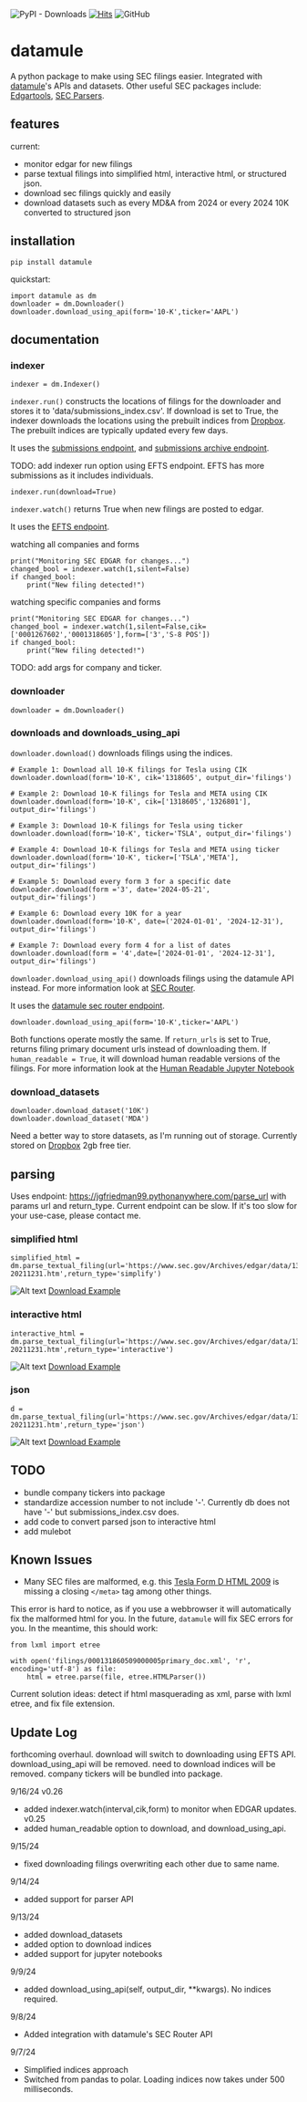 ![PyPI - Downloads](https://img.shields.io/pypi/dm/datamule)
[![Hits](https://hits.seeyoufarm.com/api/count/incr/badge.svg?url=https%3A%2F%2Fgithub.com%2Fjohn-friedman%2Fdatamule-python&count_bg=%2379C83D&title_bg=%23555555&icon=&icon_color=%23E7E7E7&title=hits&edge_flat=false)](https://hits.seeyoufarm.com)
![GitHub](https://img.shields.io/github/stars/john-friedman/datamule-python)

# datamule
A python package to make using SEC filings easier. Integrated with [datamule](https://datamule.xyz/)'s APIs and datasets. Other useful SEC packages include:
[Edgartools](https://github.com/dgunning/edgartools), [SEC Parsers](https://github.com/john-friedman/SEC-Parsers).

## features
current:
* monitor edgar for new filings
* parse textual filings into simplified html, interactive html, or structured json.
* download sec filings quickly and easily
* download datasets such as every MD&A from 2024 or every 2024 10K converted to structured json


## installation
```
pip install datamule
```

quickstart:
```
import datamule as dm
downloader = dm.Downloader()
downloader.download_using_api(form='10-K',ticker='AAPL')
```

## documentation

### indexer

```
indexer = dm.Indexer()
```

`indexer.run()` constructs the locations of filings for the downloader and stores it to 'data/submissions_index.csv'. If download is set to True, the indexer downloads the locations using the prebuilt indices from [Dropbox](https://www.dropbox.com/scl/fo/jynojrpcyieyjfnpemahu/ABH9mAX9plfuAC8iVB_jjzk?rlkey=627rs7sed61vl7natwxon1vko&st=q3l17wgf&dl=0). The prebuilt indices are typically updated every few days.

It uses the [submissions endpoint](https://data.sec.gov/submissions/CIK0001318605.json), and [submissions archive endpoint](https://data.sec.gov/submissions/CIK0001318605-submissions-001.json).

TODO: add indexer run option using EFTS endpoint. EFTS has more submissions as it includes individuals.

```
indexer.run(download=True)
```

`indexer.watch()` returns True when new filings are posted to edgar. 

It uses the [EFTS endpoint](https://efts.sec.gov/LATEST/search-index?forms=-0&startdt=2024-09-16&enddt=2024-09-17&ciks=0001267602).

watching all companies and forms
```
print("Monitoring SEC EDGAR for changes...")
changed_bool = indexer.watch(1,silent=False)
if changed_bool:
    print("New filing detected!")
```

watching specific companies and forms
```
print("Monitoring SEC EDGAR for changes...")
changed_bool = indexer.watch(1,silent=False,cik=['0001267602','0001318605'],form=['3','S-8 POS'])
if changed_bool:
    print("New filing detected!")
```

TODO: add args for company and ticker.

### downloader

```
downloader = dm.Downloader()
```

### downloads and downloads_using_api 

`downloader.download()` downloads filings using the indices.

```
# Example 1: Download all 10-K filings for Tesla using CIK
downloader.download(form='10-K', cik='1318605', output_dir='filings')

# Example 2: Download 10-K filings for Tesla and META using CIK
downloader.download(form='10-K', cik=['1318605','1326801'], output_dir='filings')

# Example 3: Download 10-K filings for Tesla using ticker
downloader.download(form='10-K', ticker='TSLA', output_dir='filings')

# Example 4: Download 10-K filings for Tesla and META using ticker
downloader.download(form='10-K', ticker=['TSLA','META'], output_dir='filings')

# Example 5: Download every form 3 for a specific date
downloader.download(form ='3', date='2024-05-21', output_dir='filings')

# Example 6: Download every 10K for a year
downloader.download(form='10-K', date=('2024-01-01', '2024-12-31'), output_dir='filings')

# Example 7: Download every form 4 for a list of dates
downloader.download(form = '4',date=['2024-01-01', '2024-12-31'], output_dir='filings')
```

`downloader.download_using_api()` downloads filings using the datamule API instead. For more information look at [SEC Router](https://medium.com/@jgfriedman99/sec-router-05a2308b24ce).

It uses the [datamule sec router endpoint](https://api.datamule.xyz/submissions?date_range=2023-01-01,2023-12-31).

```
downloader.download_using_api(form='10-K',ticker='AAPL')
```

Both functions operate mostly the same. If `return_urls` is set to True, returns filing primary document urls instead of downloading them. If `human_readable = True`, it will download human readable versions of the filings. For more information look at the [Human Readable Jupyter Notebook](https://github.com/john-friedman/datamule-python/blob/main/examples/human_readable.ipynb)

### download_datasets
```
downloader.download_dataset('10K')
downloader.download_dataset('MDA')
```

Need a better way to store datasets, as I'm running out of storage. Currently stored on [Dropbox](https://www.dropbox.com/scl/fo/byxiish8jmdtj4zitxfjn/AAaiwwuyaYp_zRfFyqfBUS8?rlkey=sx7g5uxrz4dn35c593584ztds&st=yohhlwfx&dl=0) 2gb free tier.


## parsing
Uses endpoint: https://jgfriedman99.pythonanywhere.com/parse_url with params url and return_type. Current endpoint can be slow. If it's too slow for your use-case, please contact me.

### simplified html
```
simplified_html = dm.parse_textual_filing(url='https://www.sec.gov/Archives/edgar/data/1318605/000095017022000796/tsla-20211231.htm',return_type='simplify')
```
![Alt text](https://raw.githubusercontent.com/john-friedman/datamule-python/main/static/simplify.png "Optional title")
[Download Example](https://github.com/john-friedman/datamule-python/blob/main/static/appl_simplify.htm)


### interactive html
```
interactive_html = dm.parse_textual_filing(url='https://www.sec.gov/Archives/edgar/data/1318605/000095017022000796/tsla-20211231.htm',return_type='interactive')
```


![Alt text](https://raw.githubusercontent.com/john-friedman/datamule-python/main/static/interactive.png "Optional title")
[Download Example](https://github.com/john-friedman/datamule-python/blob/main/static/appl_interactive.htm)

### json
```
d = dm.parse_textual_filing(url='https://www.sec.gov/Archives/edgar/data/1318605/000095017022000796/tsla-20211231.htm',return_type='json')
```

![Alt text](https://raw.githubusercontent.com/john-friedman/datamule-python/main/static/json.png "Optional title")
[Download Example](https://github.com/john-friedman/datamule-python/blob/main/static/appl_json.json)


## TODO
* bundle company tickers into package
* standardize accession number to not include '-'. Currently db does not have '-' but submissions_index.csv does.
* add code to convert parsed json to interactive html
* add mulebot

## Known Issues
* Many SEC files are malformed, e.g. this [Tesla Form D HTML 2009](https://www.sec.gov/Archives/edgar/data/1318605/000131860509000004/xslFormDX01/primary_doc.xml) is missing a closing `</meta>` tag among other things.

This error is hard to notice, as if you use a webbrowser it will automatically fix the malformed html for you. In the future, `datamule` will fix SEC errors for you. In the meantime, this should work:
```
from lxml import etree

with open('filings/000131860509000005primary_doc.xml', 'r', encoding='utf-8') as file:
    html = etree.parse(file, etree.HTMLParser())
```

Current solution ideas: detect if html masquerading as xml, parse with lxml etree, and fix file extension.


## Update Log
forthcoming overhaul. download will switch to downloading using EFTS API. download_using_api will be removed. need to download indices will be removed. company tickers will be bundled into package.


9/16/24
v0.26
* added indexer.watch(interval,cik,form) to monitor when EDGAR updates.
v0.25
* added human_readable option to download, and download_using_api.

9/15/24
* fixed downloading filings overwriting each other due to same name.

9/14/24
* added support for parser API

9/13/24
* added download_datasets
* added option to download indices
* added support for jupyter notebooks

9/9/24
* added download_using_api(self, output_dir, **kwargs). No indices required.

9/8/24
* Added integration with datamule's SEC Router API

9/7/24
* Simplified indices approach
* Switched from pandas to polar. Loading indices now takes under 500 milliseconds.
